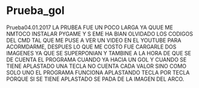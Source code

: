 # Prueba_gol
Prueba04.01.2017
LA PRUBEA FUE UN POCO LARGA YA QUUE ME NMTOCO INSTALAR PYGAME Y S EME HA BIAN OLVIDADO LOS CODIGOS DEL CMD TAL QUE ME PUSE A VER UN VIDEO EN EL YOUTUBE PARA ACORMDARME, DESPUES LO QUE ME COSTO FUE CARGARLE DOS IMAGENES YA QUE SE SUPERPONIAN Y TAMBINE A LA HORA DE QUE SE DE CUENTA EL PROGRAMA CUANDO YA HACIA UN GOL Y CUANDO SE TIENE APLASTADO UNA TECLA NO CUENTA CADA VALOR SINO COMO SOLO UNO
EL PROGRAMA FUNCIONA APLASTANDO TECLA POR TECLA PORQUE SI SE TIENE APLASTADO SE PADA DE LA IMAGEN DEL ARCO.
